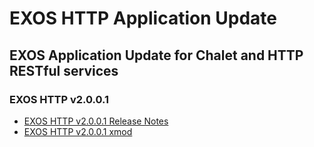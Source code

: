 # EXOS HTTP Application Update
## EXOS Application Update for Chalet and HTTP RESTful services

### EXOS HTTP v2.0.0.1
* [EXOS HTTP v2.0.0.1 Release Notes](https://github.com/extremenetworks/EXOS_Apps/blob/master/HTTP/summitX-21.1.1.4-http-2.0.0.1_xmod-ReleaseNotes.pdf?raw=true)
* [EXOS HTTP v2.0.0.1 xmod](https://github.com/extremenetworks/EXOS_Apps/blob/master/HTTP/summitX-21.1.1.4-http-2.0.0.1.xmod?raw=true)
